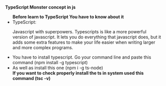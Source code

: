 <strong >TypeScript Monster concept in js</strong>
<ul>
<b>Before learn to TypeScript You have to know about it</b>
<li>TypeScript:</li>
<p>Javascript with superpowers. Typescripts is like a more powerful version of javascript. It lets you do everything that javascript does, but it adds some extra features to make your life easier when writing larger and more complex programs.</p>
<li> You have to install typescript. Go your command line and paste this command (npm install -g typescript)</li>
<li> As well as install this one (npm i -g ts-node)</li>
<b>If you want to check properly install the ts in system used this command (tsc -v)</b>
</ul>